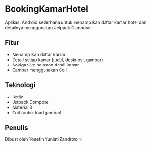 # BookingKamarHotel

Aplikasi Android sederhana untuk menampilkan daftar kamar hotel dan detailnya menggunakan Jetpack Compose.

## Fitur
- Menampilkan daftar kamar
- Detail setiap kamar (judul, deskripsi, gambar)
- Navigasi ke halaman detail kamar
- Gambar menggunakan Coil

## Teknologi
- Kotlin
- Jetpack Compose
- Material 3
- Coil (untuk load gambar)

## Penulis
Dibuat oleh Yosefin Yuniati Zandroto ✨
